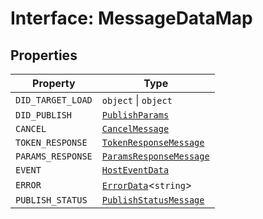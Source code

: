 # Interface: MessageDataMap

## Properties

| Property | Type |
| ------ | ------ |
| `DID_TARGET_LOAD` | `object` \| `object` |
| `DID_PUBLISH` | [`PublishParams`](../../../types/PublishParams.types/interfaces/PublishParams.md) |
| `CANCEL` | [`CancelMessage`](CancelMessage.md) |
| `TOKEN_RESPONSE` | [`TokenResponseMessage`](TokenResponseMessage.md) |
| `PARAMS_RESPONSE` | [`ParamsResponseMessage`](ParamsResponseMessage.md) |
| `EVENT` | [`HostEventData`](../../MessageData.types/interfaces/HostEventData.md) |
| `ERROR` | [`ErrorData`](../../../error/ErrorData/interfaces/ErrorData.md)<`string`\> |
| `PUBLISH_STATUS` | [`PublishStatusMessage`](PublishStatusMessage.md) |
